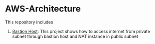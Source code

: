 # AWS-Architecture  
This repository includes   
1. [Bastion Host](https://github.com/Khwansiri/AWS-Architecture/tree/master/BastionHost): This project shows how to access internet from private subnet  through bastion host and NAT instance in public subnet  
     
